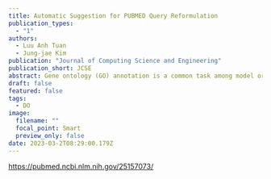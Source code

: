 ```yaml
---
title: Automatic Suggestion for PUBMED Query Reformulation
publication_types:
  - "1"
authors:
  - Luu Anh Tuan
  - Jung-jae Kim
publication: "Journal of Computing Science and Engineering"
publication_short: JCSE
abstract: Gene ontology (GO) annotation is a common task among model organism databases (MODs) for capturing gene function data from journal articles. It is a time-consuming and labor-intensive task, and is thus often considered as one of the bottlenecks in literature curation. There is a growing need for semiautomated or fully automated GO curation techniques that will help database curators to rapidly and accurately identify gene function information in full-length articles. Despite multiple attempts in the past, few studies have proven to be useful with regard to assisting real-world GO curation. The shortage of sentence-level training data and opportunities for interaction between text-mining developers and GO curators has limited the advances in algorithm development and corresponding use in practical circumstances. To this end, we organized a text-mining challenge task for literature-based GO annotation in BioCreative IV. More specifically, we developed two subtasks -- (i) to automatically locate text passages that contain GO-relevant information (a text retrieval task) and (ii) to automatically identify relevant GO terms for the genes in a given article (a concept-recognition task). With the support from five MODs, we provided teams with >4000 unique text passages that served as the basis for each GO annotation in our task data. Such evidence text information has long been recognized as critical for text-mining algorithm development but was never made available because of the high cost of curation. In total, seven teams participated in the challenge task. From the team results, we conclude that the state of the art in automatically mining GO terms from literature has improved over the past decade while much progress is still needed for computer-assisted GO curation. Future work should focus on addressing remaining technical challenges for improved performance of automatic GO concept recognition and incorporating practical benefits of text-mining tools into real-world GO annotation.
draft: false
featured: false
tags:
  - DO
image:
  filename: ""
  focal_point: Smart
  preview_only: false
date: 2023-03-2T08:29:00.179Z
---
```

https://pubmed.ncbi.nlm.nih.gov/25157073/